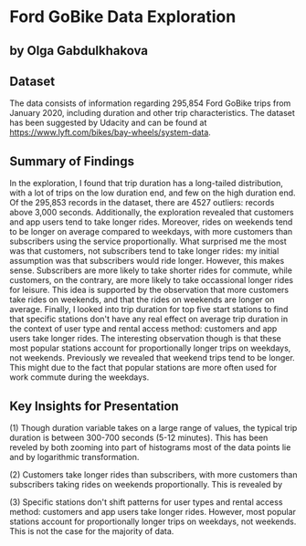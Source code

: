 # Ford GoBike Data Exploration
## by Olga Gabdulkhakova

## Dataset

The data consists of information regarding 295,854 Ford GoBike trips from January 2020, 
including duration and other trip characteristics. The dataset has been suggested by Udacity 
and can be found at https://www.lyft.com/bikes/bay-wheels/system-data.


## Summary of Findings

In the exploration, I found that trip duration has a long-tailed distribution, 
with a lot of trips on the low duration end, and few on the high duration end. 
Of the 295,853 records in the dataset, there are 4527 outliers: records above 
3,000 seconds. 
Additionally, the exploration revealed that customers and app users tend to 
take longer rides. Moreover, rides on weekends tend to be longer on average 
compared to weekdays, with more customers than subscribers using the service 
proportionally.
What surprised me the most was that customers, not subscribers tend to take 
longer rides: my initial assumption was that subscribers would ride longer. 
However, this makes sense. Subscribers are more likely to take shorter rides 
for commute, while customers, on the contrary, are more likely to take occassional 
longer rides for leisure. This idea is supported by the observation that more 
customers take rides on weekends, and that the rides on weekends are longer on 
average.
Finally, I looked into trip duration for top five start stations to find that 
specific stations don't have any real effect on average trip duration in the 
context of user type and rental access method: customers and app users take 
longer rides. The interesting observation though is that these most popular 
stations account for proportionally longer trips on weekdays, not weekends. 
Previously we revealed that weekend trips tend to be longer. This might due 
to the fact that popular stations are more often used for work commute during 
the weekdays.  


## Key Insights for Presentation

(1) Though duration variable takes on a large range of values, the typical trip 
duration is between 300-700 seconds (5-12 minutes). This has been reveled by both 
zooming into part of histograms most of the data points lie and by logarithmic 
transformation.

(2) Customers take longer rides than subscribers, with more customers than subscribers 
taking rides on weekends proportionally. This is revealed by 

(3) Specific stations don't shift patterns for user types and rental access method: 
customers and app users take longer rides. However, most popular stations account 
for proportionally longer trips on weekdays, not weekends. This is not the case for 
the majority of data.


